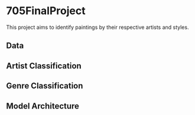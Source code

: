 # 705FinalProject

This project aims to identify paintings by their respective artists and styles. 


## Data


## Artist Classification

## Genre Classification

## Model Architecture

##
